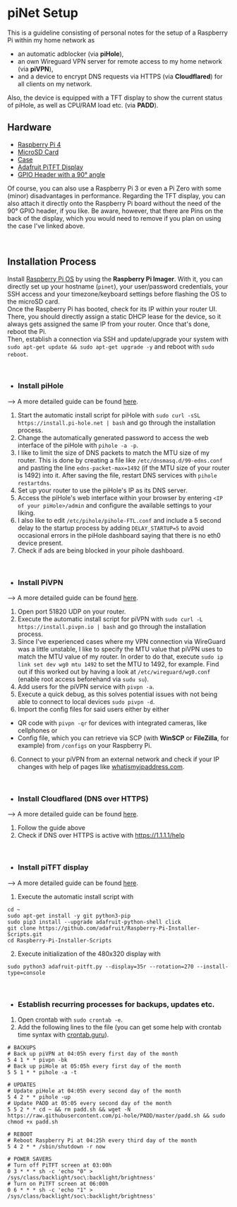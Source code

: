 piNet Setup
========================
This is a guideline consisting of personal notes for the setup of a Raspberry Pi within my home network as 
  + an automatic adblocker (via <b>piHole</b>),
  + an own Wireguard VPN server for remote access to my home network (via <b>piVPN</b>),
  + and a device to encrypt DNS requests via HTTPS (via <b>Cloudflared</b>) for all clients on my network.
  
Also, the device is equipped with a TFT display to show the current status of piHole, as well as CPU/RAM load etc. (via <b>PADD</b>).

## Hardware
+ [Raspberry Pi 4](https://www.raspberrypi.com/products/raspberry-pi-4-model-b/)
+ [MicroSD Card](https://www.westerndigital.com/products/memory-cards/sandisk-max-endurance-uhs-i-microsd#SDSQQVR-032G-GN6IA)
+ [Case](https://geekworm.com/collections/raspberry-pi/products/raspberry-pi-4-model-b-armor-aluminum-alloy-case-protective-shell)
+ [Adafruit PiTFT Display](https://www.adafruit.com/product/2441)
+ [GPIO Header with a 90° angle](https://www.voc-electronics.com/a-37420733/gpio-extensions/26-pin-gpio-connector-header-extender-90-degree-angle/#description)

Of course, you can also use a Raspberry Pi 3 or even a Pi Zero with some (minor) disadvantages in performance. Regarding the TFT display, you can also attach it directly onto the Raspberry Pi board without the need of the 90° GPIO header, if you like. Be aware, however, that there are Pins on the back of the display, which you would need to remove if you plan on using the case I've linked above.

<br>

## Installation Process
Install [Raspberry Pi OS](https://www.raspberrypi.com/software/) by using the <b>Raspberry Pi Imager</b>. With it, you can directly set up your hostname (`pinet`), your user/password credentials, your SSH access and your timezone/keyboard settings before flashing the OS to the microSD card.<br>
Once the Raspberry Pi has booted, check for its IP within your router UI. There, you should directly assign a static DHCP lease for the device, so it always gets assigned the same IP from your router. Once that's done, reboot the Pi.<br>
Then, establish a connection via SSH and update/upgrade your system with `sudo apt-get update && sudo apt-get upgrade -y` and reboot with `sudo reboot`.

<br>

+ ### Install piHole
--> A more detailed guide can be found [here](https://www.smarthomebeginner.com/pi-hole-setup-guide/).
1. Start the automatic install script for piHole with `sudo curl -sSL https://install.pi-hole.net | bash` and go through the installation process.
2. Change the automatically generated password to access the web interface of the piHole with `pihole -a -p`.
3. I like to limit the size of DNS packets to match the MTU size of my router. This is done by creating a file like `/etc/dnsmasq.d/99-edns.conf` and pasting the line `edns-packet-max=1492` (if the MTU size of your router is 1492) into it. After saving the file, restart DNS services with `pihole restartdns`.
3. Set up your router to use the piHole's IP as its DNS server.
4. Access the piHole's web interface within your browser by entering `<IP of your piHole>/admin` and configure the available settings to your liking.
5. I also like to edit `/etc/pihole/pihole-FTL.conf` and include a 5 second delay to the startup process by adding `DELAY_STARTUP=5` to avoid occasional errors in the piHole dashboard saying that there is no eth0 device present. 
6. Check if ads are being blocked in your pihole dashboard.
  
<br>
  
+ ### Install PiVPN
--> A more detailed guide can be found [here](https://www.crosstalksolutions.com/pivpn-wireguard-complete-setup-2022).
1. Open port 51820 UDP on your router.
2. Execute the automatic install script for piVPN with `sudo curl -L https://install.pivpn.io | bash` and go through the installation process.
3. Since I've experienced cases where my VPN connection via WireGuard was a little unstable, I like to specify the MTU value that piVPN uses to match the MTU value of my router. In order to do that, execute `sudo ip link set dev wg0 mtu 1492` to set the MTU to 1492, for example. Find out if this worked out by having a look at `/etc/wireguard/wg0.conf` (enable root access beforehand via `sudu su`).
3. Add users for the piVPN service with `pivpn -a`.
4. Execute a quick debug, as this solves potential issues with not being able to connect to local devices `sudo pivpn -d`.
5. Import the config files for said users either by either
  + QR code with `pivpn -qr` for devices with integrated cameras, like cellphones or
  + Config file, which you can retrieve via SCP (with <b>WinSCP</b> or <b>FileZilla</b>, for example) from `/configs` on your Raspberry Pi.
6. Connect to your piVPN from an external network and check if your IP changes with help of pages like [whatismyipaddress.com](https://whatismyipaddress.com/).

<br>
  
+ ### Install Cloudflared (DNS over HTTPS)
--> A more detailed guide can be found [here](https://nathancatania.com/posts/pihole-dns-doh/).
1. Follow the guide above
2. Check if DNS over HTTPS is active with https://1.1.1.1/help
  
<br>

+ ### Install piTFT display
--> A more detailed guide can be found [here](https://learn.adafruit.com/pi-hole-ad-pitft-tft-detection-display/pitft-configuration).
1. Execute the automatic install script with 
```
cd ~
sudo apt-get install -y git python3-pip
sudo pip3 install --upgrade adafruit-python-shell click
git clone https://github.com/adafruit/Raspberry-Pi-Installer-Scripts.git
cd Raspberry-Pi-Installer-Scripts
```
2. Execute initialization of the 480x320 display with
```
sudo python3 adafruit-pitft.py --display=35r --rotation=270 --install-type=console
```

<br>
  
+ ### Establish recurring processes for backups, updates etc.
1. Open crontab with `sudo crontab -e`.
2. Add the following lines to the file (you can get some help with crontab time syntax with [crontab.guru](https://crontab.guru/)).
```
# BACKUPS
# Back up piVPN at 04:05h every first day of the month
5 4 1 * * pivpn -bk
# Back up piHole at 05:05h every first day of the month
5 5 1 * * pihole -a -t

# UPDATES
# Update piHole at 04:05h every second day of the month
5 4 2 * * pihole -up
# Update PADD at 05:05 every second day of the month
5 5 2 * * cd ~ && rm padd.sh && wget -N https://raw.githubusercontent.com/pi-hole/PADD/master/padd.sh && sudo chmod +x padd.sh

# REBOOT
# Reboot Raspberry Pi at 04:25h every third day of the month
5 4 2 * * /sbin/shutdown -r now

# POWER SAVERS
# Turn off PiTFT screen at 03:00h
0 3 * * * sh -c 'echo "0" > /sys/class/backlight/soc\:backlight/brightness'
# Turn on PiTFT screen at 06:00h
0 6 * * * sh -c 'echo "1" > /sys/class/backlight/soc\:backlight/brightness'
```
  
<b></br>
